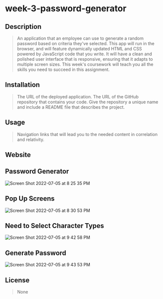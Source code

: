 # week-3-password-generator
## Description
> An application that an employee can use to generate a random password based on criteria they've selected. This app will run in the browser, and will feature dynamically updated HTML and CSS powered by JavaScript code that you write. It will have a clean and polished user interface that is responsive, ensuring that it adapts to multiple screen sizes. This week's coursework will teach you all the skills you need to succeed in this assignment.
## Installation
>The URL of the deployed application.
>The URL of the GitHub repository that contains your code. Give the repository a unique name and include a README file that describes the project.
## Usage
> Navigation links that will lead you to the needed content in correlation and relativity.
## Website

## Password Generator
![Screen Shot 2022-07-05 at 8 25 35 PM](https://user-images.githubusercontent.com/107279088/177454588-1b046ea6-5d48-4792-98a4-56dc0cea8586.png)

## Pop Up Screens
![Screen Shot 2022-07-05 at 8 30 53 PM](https://user-images.githubusercontent.com/107279088/177455208-ad55f9f8-8cdb-4cda-b9a6-0d7b8cc08335.png)

## Need to Select Character Types
![Screen Shot 2022-07-05 at 9 42 58 PM](https://user-images.githubusercontent.com/107279088/177463485-3bb2f014-0367-4814-88c8-5cd053ed9193.png)

## Generate Password
![Screen Shot 2022-07-05 at 9 43 53 PM](https://user-images.githubusercontent.com/107279088/177463534-eb4d36d3-913c-4d19-b8e9-63f8905e9e26.png)






## License
>None
